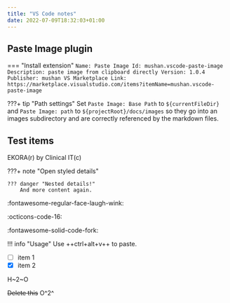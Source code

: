 ```yaml
---
title: "VS Code notes"
date: 2022-07-09T18:32:03+01:00
---
```

## Paste Image plugin
=== "Install extension"
    ```
    Name: Paste Image
    Id: mushan.vscode-paste-image
    Description: paste image from clipboard directly
    Version: 1.0.4
    Publisher: mushan
    VS Marketplace Link: https://marketplace.visualstudio.com/items?itemName=mushan.vscode-paste-image
    ```

???+ tip "Path settings"
    Set `Paste Image: Base Path` to `${currentFileDir}` and `Paste Image: path` to `${projectRoot}/docs/images` so they go into an images subdirectory and are correctly referenced by the markdown files.

## Test items

EKORA(r) by Clinical IT(c)

???+ note "Open styled details"

    ??? danger "Nested details!"
        And more content again.

:fontawesome-regular-face-laugh-wink:

:octicons-code-16:

:fontawesome-solid-code-fork:

!!! info "Usage"
    Use ++ctrl+alt+v++ to paste. 

- [ ] item 1
- [x] item 2

H~2~O

~~Delete this~~  O^2^
